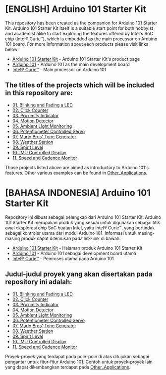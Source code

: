 # [ENGLISH] Arduino 101 Starter Kit
This repository has been created as the companion for Arduino 101 Starter Kit.
Arduino 101 Starter Kit itself is a suitable start point for both hobbyist and academist alike to start exploring the features offered by Intel's SoC chip (Intel® Curie™), which is embedded as the main processor on Arduino 101 board.
For more information about each products please visit links below:
* [Arduino 101 Starter Kit](http://digiwarestore.com/en/) - Arduino 101 Starter Kit's product page
* [Arduino 101](https://www.arduino.cc/en/Main/ArduinoBoard101) - Arduino 101 as the main development board
* [Intel® Curie™](http://www.intel.com/content/www/us/en/wearables/wearable-soc.html) - Main processor on Arduino 101

## The titles of the projects which will be included in this repository are:
* [01. Blinking and Fading a LED](/01_Blinking_and_Fading_a_LED)
* [02. Click Counter](/02_Click_Counter)
* [03. Proximity Indicator](/03_Proximity_Indicator)
* [04. Motion Detector](/04_Motion_Detector)
* [05. Ambient Light Monitoring](/05_Ambient_Light_Monitoring)
* [06. Potentiometer Controlled Servo](/06_Potentiometer_Controlled_Servo)
* [07. Mario Bros' Tone Generator](/07_Mario_Bros_Tone_Generator)
* [08. Weather Station](/08_Weather_Station)
* [09. Spirit Level](/09_Spirit_Level)
* [10. IMU Controlled Display](/10_IMU_Controlled_Display)
* [11. Speed and Cadence Monitor](/11_Speed_and_Cadence_Monitor)

Those projects listed above are aimed as introductory to Arduino 101's features. Other various examples can be found in [Other_Applications](/12_Other_Applications).

# [BAHASA INDONESIA] Arduino 101 Starter Kit
Repository ini dibuat sebagai pelengkap dari Arduino 101 Starter Kit.
Arduino 101 Starter Kit merupakan produk yang sesuai untuk digunakan sebagai titik awal eksplorasi chip SoC buatan Intel, yaitu Intel® Curie™, yang bertindak sebagai kontroler utama dari modul Arduino 101.
Informasi untuk masing-masing produk dapat ditemukan pada link-link di bawah:
* [Arduino 101 Starter Kit](http://digiwarestore.com/en/) - Halaman produk Arduino 101 Starter Kit
* [Arduino 101](https://www.arduino.cc/en/Main/ArduinoBoard101) - Arduino 101 sebagai development board utama
* [Intel® Curie™](http://www.intel.com/content/www/us/en/wearables/wearable-soc.html) - Pemroses utama pada Arduino 101

## Judul-judul proyek yang akan disertakan pada repository ini adalah:
* [01. Blinking and Fading a LED](/01_Blinking_and_Fading_a_LED)
* [02. Click Counter](/02_Click_Counter)
* [03. Proximity Indicator](/03_Proximity_Indicator)
* [04. Motion Detector](/04_Motion_Detector)
* [05. Ambient Light Monitoring](/05_Ambient_Light_Monitoring)
* [06. Potentiometer Controlled Servo](/06_Potentiometer_Controlled_Servo)
* [07. Mario Bros' Tone Generator](/07_Mario_Bros_Tone_Generator)
* [08. Weather Station](/08_Weather_Station)
* [09. Spirit Level](/09_Spirit_Level)
* [10. IMU Controlled Display](/10_IMU_Controlled_Display)
* [11. Speed and Cadence Monitor](/11_Speed_and_Cadence_Monitor)

Proyek-proyek yang terdapat pada poin-poin di atas ditujukan sebagai pengantar untuk fitur-fitur Arduino 101. Contoh untuk proyek-proyek lain yang dapat dikembangkan terdapat pada [Other_Applications](/12_Other_Applications).

